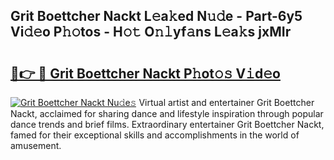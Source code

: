 ## Grit Boettcher Nackt L𝚎a𝚔ed N𝚞𝚍e - Part-6y5 Vi𝚍𝚎o P𝚑𝚘tos - H𝚘𝚝 O𝚗𝚕yf𝚊ns L𝚎a𝚔s jxMIr

# <h2><a href="http://kf30t4.oniu.top/?m=Grit+Boettcher+Nackt">🔗👉 🔴 Grit Boettcher Nackt P𝚑ot𝚘𝚜 V𝚒d𝚎o</a></h2>

[![Grit Boettcher Nackt Nu𝚍e𝚜](https://i.imgur.com/0qMVB7G.gif)](http://kf30t4.oniu.top/?m=Grit+Boettcher+Nackt)
Virtual artist and entertainer Grit Boettcher Nackt, acclaimed for sharing dance and lifestyle inspiration through popular dance trends and brief films. Extraordinary entertainer Grit Boettcher Nackt, famed for their exceptional skills and accomplishments in the world of amusement.  
